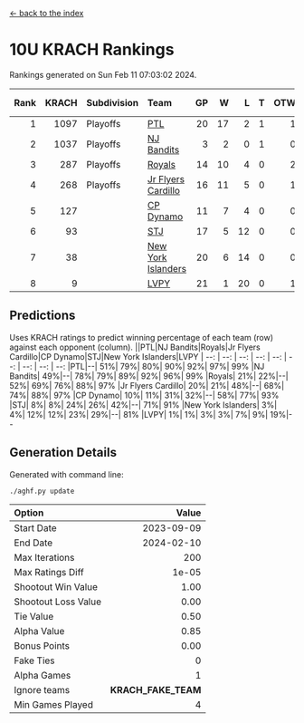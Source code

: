 [<- back to the index](readme.md)
# 10U KRACH Rankings
Rankings generated on Sun Feb 11 07:03:02 2024.

Rank|KRACH|Subdivision|Team|GP|W|L|T|OTW|OTL|SoS|Exp Wins|Win Diff
---:|---:|:---|:---|---:|---:|---:|---:|---:|---:|---:|---:|---:
1|1097|Playoffs|[PTL](https://gamesheetstats.com/seasons/3663/teams/140791/schedule)|20|17|2|1|1|1|431|18.3|-0.0
2|1037|Playoffs|[NJ Bandits](https://gamesheetstats.com/seasons/3663/teams/140807/schedule)|3|2|0|1|0|0|313|3.3|-0.0
3|287|Playoffs|[Royals](https://gamesheetstats.com/seasons/3663/teams/140796/schedule)|14|10|4|0|2|0|180|10.9|0.0
4|268|Playoffs|[Jr Flyers Cardillo](https://gamesheetstats.com/seasons/3663/teams/140794/schedule)|16|11|5|0|1|0|226|11.9|0.0
5|127||[CP Dynamo](https://gamesheetstats.com/seasons/3663/teams/140795/schedule)|11|7|4|0|0|1|226|7.9|0.0
6|93||[STJ](https://gamesheetstats.com/seasons/3663/teams/140792/schedule)|17|5|12|0|0|2|462|5.9|0.0
7|38||[New York Islanders](https://gamesheetstats.com/seasons/3663/teams/140793/schedule)|20|6|14|0|0|1|350|6.9|0.0
8|9||[LVPY](https://gamesheetstats.com/seasons/3663/teams/140790/schedule)|21|1|20|0|1|0|365|1.9|0.0

## Predictions
Uses KRACH ratings to predict winning percentage of each team (row) against each opponent (column).
||PTL|NJ Bandits|Royals|Jr Flyers Cardillo|CP Dynamo|STJ|New York Islanders|LVPY
| --: | --: | --: | --: | --: | --: | --: | --: | --: 
|PTL|--| 51%| 79%| 80%| 90%| 92%| 97%| 99%
|NJ Bandits| 49%|--| 78%| 79%| 89%| 92%| 96%| 99%
|Royals| 21%| 22%|--| 52%| 69%| 76%| 88%| 97%
|Jr Flyers Cardillo| 20%| 21%| 48%|--| 68%| 74%| 88%| 97%
|CP Dynamo| 10%| 11%| 31%| 32%|--| 58%| 77%| 93%
|STJ|  8%|  8%| 24%| 26%| 42%|--| 71%| 91%
|New York Islanders|  3%|  4%| 12%| 12%| 23%| 29%|--| 81%
|LVPY|  1%|  1%|  3%|  3%|  7%|  9%| 19%|--

## Generation Details

Generated with command line:
```
./aghf.py update
```

| Option | Value |
| :----- | ----: |
| Start Date | 2023-09-09 |
| End Date | 2024-02-10 |
| Max Iterations | 200 |
| Max Ratings Diff | 1e-05 |
| Shootout Win Value | 1.00 |
| Shootout Loss Value | 0.00 |
| Tie Value | 0.50 |
| Alpha Value | 0.85 |
| Bonus Points | 0.00 |
| Fake Ties | 0 |
| Alpha Games | 1 |
| Ignore teams | __KRACH_FAKE_TEAM__ |
| Min Games Played | 4 |

